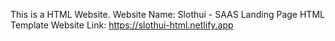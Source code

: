 This is a HTML Website.
Website Name: Slothui - SAAS Landing Page HTML Template
Website Link: https://slothui-html.netlify.app

